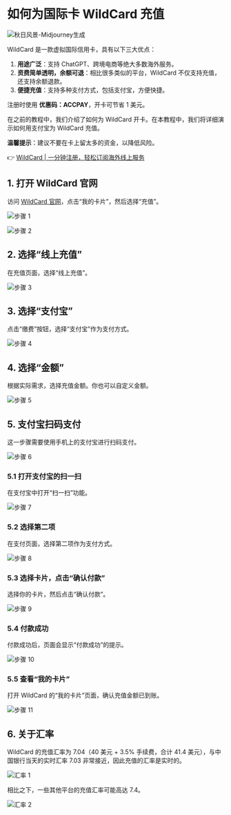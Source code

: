 # 如何为国际卡 WildCard 充值

![秋日风景-Midjourney生成](https://bbtdd.com/img/645262634.webp)

WildCard 是一款虚拟国际信用卡，具有以下三大优点：

1. **用途广泛**：支持 ChatGPT、跨境电商等绝大多数海外服务。
2. **资费简单透明，余额可退**：相比很多类似的平台，WildCard 不仅支持充值，还支持余额退款。
3. **便捷充值**：支持多种支付方式，包括支付宝，方便快捷。

注册时使用 **优惠码：ACCPAY**，开卡可节省 1 美元。

在之前的教程中，我们介绍了如何为 WildCard 开卡。在本教程中，我们将详细演示如何用支付宝为 WildCard 充值。

**温馨提示**：建议不要在卡上留太多的资金，以降低风险。

👉 [WildCard | 一分钟注册，轻松订阅海外线上服务](https://bbtdd.com/WildCard)

## 1. 打开 WildCard 官网

访问 [WildCard 官网](https://bbtdd.com/WildCard)，点击“我的卡片”，然后选择“充值”。

![步骤 1](https://bbtdd.com/img/38244467265.webp)

![步骤 2](https://bbtdd.com/img/9138108876.webp)

## 2. 选择“线上充值”

在充值页面，选择“线上充值”。

![步骤 3](https://bbtdd.com/img/5159881344421068.webp)

## 3. 选择“支付宝”

点击“缴费”按钮，选择“支付宝”作为支付方式。

![步骤 4](https://bbtdd.com/img/0313301940435.webp)

## 4. 选择“金额”

根据实际需求，选择充值金额。你也可以自定义金额。

![步骤 5](https://bbtdd.com/img/37956963.webp)

## 5. 支付宝扫码支付

这一步骤需要使用手机上的支付宝进行扫码支付。

![步骤 6](https://bbtdd.com/img/960296270154026.webp)

### 5.1 打开支付宝的扫一扫

在支付宝中打开“扫一扫”功能。

![步骤 7](https://bbtdd.com/img/525435015415611.webp)

### 5.2 选择第二项

在支付页面，选择第二项作为支付方式。

![步骤 8](https://bbtdd.com/img/76860568.webp)

### 5.3 选择卡片，点击“确认付款”

选择你的卡片，然后点击“确认付款”。

![步骤 9](https://bbtdd.com/img/90370611.webp)

### 5.4 付款成功

付款成功后，页面会显示“付款成功”的提示。

![步骤 10](https://bbtdd.com/img/98024052678.webp)

### 5.5 查看“我的卡片”

打开 WildCard 的“我的卡片”页面，确认充值金额已到账。

![步骤 11](https://bbtdd.com/img/63600830.webp)

## 6. 关于汇率

WildCard 的充值汇率为 7.04（40 美元 + 3.5% 手续费，合计 41.4 美元），与中国银行当天的实时汇率 7.03 非常接近，因此充值的汇率是实时的。

![汇率 1](https://bbtdd.com/img/9773981253544.webp)

相比之下，一些其他平台的充值汇率可能高达 7.4。

![汇率 2](https://bbtdd.com/img/8127231542.webp)